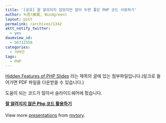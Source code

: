 ```yaml
---
title: '[공유] 잘 알려지지 않았지만 알아 두면 좋은 PHP 코드 사용하기'
author: 녹풍(綠風, Windgreen)
layout: post
permalink: /archives/1342
aktt_notify_twitter:
  - yes
daumview_id:
  - 36712558
categories:
  - 서버단
tags:
  - PHP
---
```

[Hidden Features of PHP Slides][1] 라는 제목의 글에 있는 첨부파일입니다.(링크로 들어가면 PDF 파일을 다운받을 수 있습니다.)

도움이 되는 코드가 많아서 슬라이드쉐어에 펐습니다.

<div id="__ss_8198803" style="width: 425px;">
  <strong style="display: block; margin: 12px 0 4px;"><a title="잘 알려지지 않은 Php 코드 활용하기" href="http://www.slideshare.net/mytory/php-8198803">잘 알려지지 않은 Php 코드 활용하기</a></strong><div class="video-container">
    <div class="video-container__inner">
    </div>
  </div></p> 
  
  <div style="padding: 5px 0 12px;">
    View more <a href="http://www.slideshare.net/">presentations</a> from <a href="http://www.slideshare.net/mytory">mytory</a>.
  </div>
</div>

 [1]: http://ilia.ws/archives/228-Hidden-Features-of-PHP-Slides.html